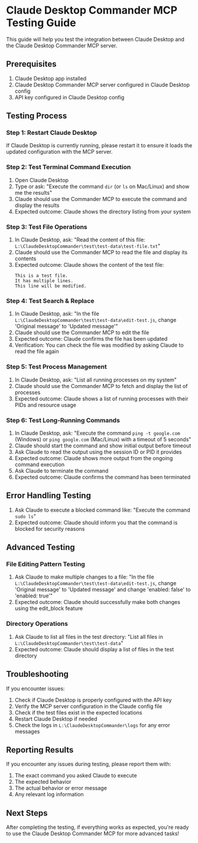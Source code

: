 # Claude Desktop Commander MCP Testing Guide

This guide will help you test the integration between Claude Desktop and the Claude Desktop Commander MCP server.

## Prerequisites

1. Claude Desktop app installed
2. Claude Desktop Commander MCP server configured in Claude Desktop config
3. API key configured in Claude Desktop config

## Testing Process

### Step 1: Restart Claude Desktop

If Claude Desktop is currently running, please restart it to ensure it loads the updated configuration with the MCP server.

### Step 2: Test Terminal Command Execution

1. Open Claude Desktop
2. Type or ask: "Execute the command `dir` (or `ls` on Mac/Linux) and show me the results"
3. Claude should use the Commander MCP to execute the command and display the results
4. Expected outcome: Claude shows the directory listing from your system

### Step 3: Test File Operations

1. In Claude Desktop, ask: "Read the content of this file: `L:\ClaudeDesktopCommander\test\test-data\test-file.txt`"
2. Claude should use the Commander MCP to read the file and display its contents
3. Expected outcome: Claude shows the content of the test file:
   ```
   This is a test file.
   It has multiple lines.
   This line will be modified.
   ```

### Step 4: Test Search & Replace

1. In Claude Desktop, ask: "In the file `L:\ClaudeDesktopCommander\test\test-data\edit-test.js`, change 'Original message' to 'Updated message'"
2. Claude should use the Commander MCP to edit the file
3. Expected outcome: Claude confirms the file has been updated
4. Verification: You can check the file was modified by asking Claude to read the file again

### Step 5: Test Process Management

1. In Claude Desktop, ask: "List all running processes on my system"
2. Claude should use the Commander MCP to fetch and display the list of processes
3. Expected outcome: Claude shows a list of running processes with their PIDs and resource usage

### Step 6: Test Long-Running Commands

1. In Claude Desktop, ask: "Execute the command `ping -t google.com` (Windows) or `ping google.com` (Mac/Linux) with a timeout of 5 seconds"
2. Claude should start the command and show initial output before timeout
3. Ask Claude to read the output using the session ID or PID it provides
4. Expected outcome: Claude shows more output from the ongoing command execution
5. Ask Claude to terminate the command
6. Expected outcome: Claude confirms the command has been terminated

## Error Handling Testing

1. Ask Claude to execute a blocked command like: "Execute the command `sudo ls`"
2. Expected outcome: Claude should inform you that the command is blocked for security reasons

## Advanced Testing

### File Editing Pattern Testing

1. Ask Claude to make multiple changes to a file: "In the file `L:\ClaudeDesktopCommander\test\test-data\edit-test.js`, change 'Original message' to 'Updated message' and change 'enabled: false' to 'enabled: true'"
2. Expected outcome: Claude should successfully make both changes using the edit_block feature

### Directory Operations

1. Ask Claude to list all files in the test directory: "List all files in `L:\ClaudeDesktopCommander\test\test-data`"
2. Expected outcome: Claude should display a list of files in the test directory

## Troubleshooting

If you encounter issues:

1. Check if Claude Desktop is properly configured with the API key
2. Verify the MCP server configuration in the Claude config file
3. Check if the test files exist in the expected locations
4. Restart Claude Desktop if needed
5. Check the logs in `L:\ClaudeDesktopCommander\logs` for any error messages

## Reporting Results

If you encounter any issues during testing, please report them with:
1. The exact command you asked Claude to execute
2. The expected behavior
3. The actual behavior or error message
4. Any relevant log information

## Next Steps

After completing the testing, if everything works as expected, you're ready to use the Claude Desktop Commander MCP for more advanced tasks!

